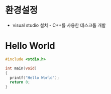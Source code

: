 # 환경설정

- visual studio 설치 - C++를 사용한 데스크톱 개발



# Hello World

```c
#include <stdio.h>

int main(void)
{
  printf("Hello World");
  return 0;
}
```

